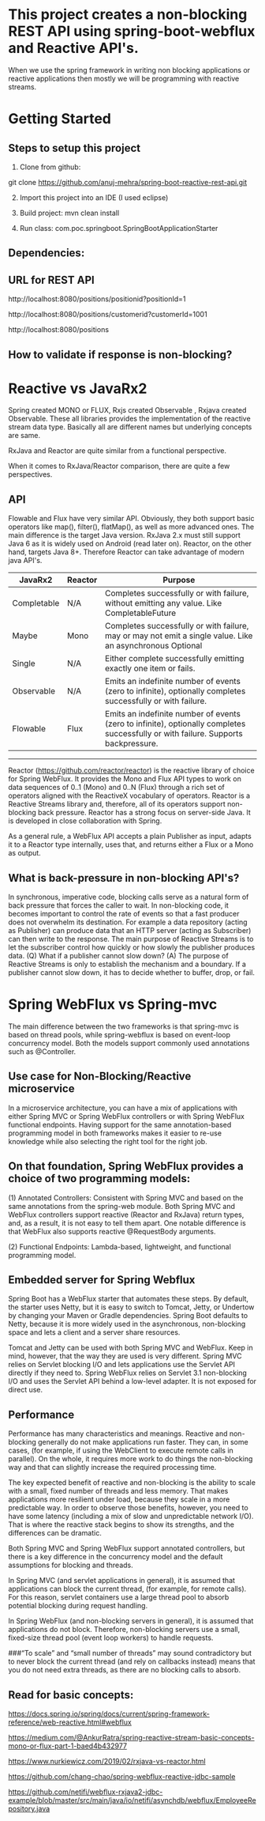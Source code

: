 # This project creates a non-blocking REST API using spring-boot-webflux and Reactive API's.

When we use the spring framework in writing non blocking applications or reactive applications then mostly we will be programming with reactive streams.


# Getting Started
## Steps to setup this project
1. Clone from github:

git clone https://github.com/anuj-mehra/spring-boot-reactive-rest-api.git




2. Import this project into an IDE (I used eclipse)

3. Build project:
mvn clean install

4. Run class: com.poc.springboot.SpringBootApplicationStarter


## Dependencies:



## URL for REST API
http://localhost:8080/positions/positionid?positionId=1

http://localhost:8080/positions/customerid?customerId=1001

http://localhost:8080/positions


## How to validate if response is non-blocking?




# Reactive vs JavaRx2
Spring created MONO or FLUX, Rxjs created Observable , Rxjava created Observable. These all libraries provides the implementation of the reactive stream data type. Basically all are different names but underlying concepts are same.

RxJava and Reactor are quite similar from a functional perspective. 

When it comes to RxJava/Reactor comparison, there are quite a few perspectives. 


## API
Flowable and Flux have very similar API. Obviously, they both support basic operators like map(), filter(), flatMap(), as well as more advanced ones. The main difference is the target Java version. RxJava 2.x must still support Java 6 as it is widely used on Android (read later on). Reactor, on the other hand, targets Java 8+. Therefore Reactor can take advantage of modern java API's.

|JavaRx2         |Reactor   |Purpose                                                                                                                              |
|----------------|----------|-------------------------------------------------------------------------------------------------------------------------------------|
| Completable    | N/A      | Completes successfully or with failure, without emitting any value. Like CompletableFuture<Void>                                    |
| Maybe<T>       | Mono<T>  | Completes successfully or with failure, may or may not emit a single value. Like an asynchronous Optional<T>                        |
| Single<T>      | N/A      | Either complete successfully emitting exactly one item or fails.                                                                    |
| Observable<T>  | N/A      | Emits an indefinite number of events (zero to infinite), optionally completes successfully or with failure.                         |
| Flowable<T>    | Flux<T>  | Emits an indefinite number of events (zero to infinite), optionally completes successfully or with failure. Supports backpressure.  |
-------------------------------------------------------------------------------------------------------------------------------------------------------------------

Reactor (https://github.com/reactor/reactor) is the reactive library of choice for Spring WebFlux. It provides the Mono and Flux API types to work on data sequences of 0..1 (Mono) and 0..N (Flux) through a rich set of operators aligned with the ReactiveX vocabulary of operators. Reactor is a Reactive Streams library and, therefore, all of its operators support non-blocking back pressure. Reactor has a strong focus on server-side Java. It is developed in close collaboration with Spring.

As a general rule, a WebFlux API accepts a plain Publisher as input, adapts it to a Reactor type internally, uses that, and returns either a Flux or a Mono as output.

## What is back-pressure in non-blocking API's?
In synchronous, imperative code, blocking calls serve as a natural form of back pressure that forces the caller to wait. In non-blocking code, it becomes important to control the rate of events so that a fast producer does not overwhelm its destination.
For example a data repository (acting as Publisher) can produce data that an HTTP server (acting as Subscriber) can then write to the response. The main purpose of Reactive Streams is to let the subscriber control how quickly or how slowly the publisher produces data.
(Q) What if a publisher cannot slow down?
(A) The purpose of Reactive Streams is only to establish the mechanism and a boundary. If a publisher cannot slow down, it has to decide whether to buffer, drop, or fail.



# Spring WebFlux vs Spring-mvc
The main difference between the two frameworks is that spring-mvc is based on thread pools, while spring-webflux is based on event-loop concurrency model. Both the models support commonly used annotations such as @Controller.


## Use case for Non-Blocking/Reactive microservice
In a microservice architecture, you can have a mix of applications with either Spring MVC or Spring WebFlux controllers or with Spring WebFlux functional endpoints. Having support for the same annotation-based programming model in both frameworks makes it easier to re-use knowledge while also selecting the right tool for the right job.


## On that foundation, Spring WebFlux provides a choice of two programming models:

(1) Annotated Controllers: Consistent with Spring MVC and based on the same annotations from the spring-web module. Both Spring MVC and WebFlux controllers support reactive (Reactor and RxJava) return types, and, as a result, it is not easy to tell them apart. One notable difference is that WebFlux also supports reactive @RequestBody arguments.

(2) Functional Endpoints: Lambda-based, lightweight, and functional programming model.



## Embedded server for Spring Webflux
Spring Boot has a WebFlux starter that automates these steps. By default, the starter uses Netty, but it is easy to switch to Tomcat, Jetty, or Undertow by changing your Maven or Gradle dependencies. 
Spring Boot defaults to Netty, because it is more widely used in the asynchronous, non-blocking space and lets a client and a server share resources.

Tomcat and Jetty can be used with both Spring MVC and WebFlux. Keep in mind, however, that the way they are used is very different. Spring MVC relies on Servlet blocking I/O and lets applications use the Servlet API directly if they need to. Spring WebFlux relies on Servlet 3.1 non-blocking I/O and uses the Servlet API behind a low-level adapter. It is not exposed for direct use.

## Performance
Performance has many characteristics and meanings. Reactive and non-blocking generally do not make applications run faster. They can, in some cases, (for example, if using the WebClient to execute remote calls in parallel). On the whole, it requires more work to do things the non-blocking way and that can slightly increase the required processing time.

The key expected benefit of reactive and non-blocking is the ability to scale with a small, fixed number of threads and less memory. That makes applications more resilient under load, because they scale in a more predictable way. In order to observe those benefits, however, you need to have some latency (including a mix of slow and unpredictable network I/O). That is where the reactive stack begins to show its strengths, and the differences can be dramatic.

Both Spring MVC and Spring WebFlux support annotated controllers, but there is a key difference in the concurrency model and the default assumptions for blocking and threads.

In Spring MVC (and servlet applications in general), it is assumed that applications can block the current thread, (for example, for remote calls). For this reason, servlet containers use a large thread pool to absorb potential blocking during request handling.

In Spring WebFlux (and non-blocking servers in general), it is assumed that applications do not block. Therefore, non-blocking servers use a small, fixed-size thread pool (event loop workers) to handle requests.

 
###“To scale” and “small number of threads” may sound contradictory but to never block the current thread (and rely on callbacks instead) means that you do not need extra threads, as there are no blocking calls to absorb.
	
	
## Read for basic concepts:
https://docs.spring.io/spring/docs/current/spring-framework-reference/web-reactive.html#webflux

https://medium.com/@AnkurRatra/spring-reactive-stream-basic-concepts-mono-or-flux-part-1-baed4b432977

https://www.nurkiewicz.com/2019/02/rxjava-vs-reactor.html

https://github.com/chang-chao/spring-webflux-reactive-jdbc-sample

https://github.com/netifi/webflux-rxjava2-jdbc-example/blob/master/src/main/java/io/netifi/asynchdb/webflux/EmployeeRepository.java


